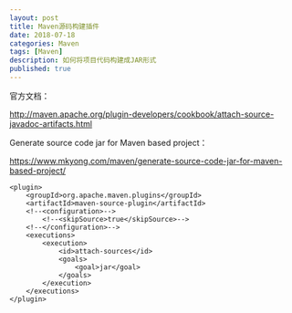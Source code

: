 ```yaml
---
layout: post
title: Maven源码构建插件 
date: 2018-07-18
categories: Maven
tags: [Maven]
description: 如何将项目代码构建成JAR形式
published: true
---
```


官方文档： 

http://maven.apache.org/plugin-developers/cookbook/attach-source-javadoc-artifacts.html


Generate source code jar for Maven based project：

https://www.mkyong.com/maven/generate-source-code-jar-for-maven-based-project/

    <plugin>
        <groupId>org.apache.maven.plugins</groupId>
        <artifactId>maven-source-plugin</artifactId>
        <!--<configuration>-->
            <!--<skipSource>true</skipSource>-->
        <!--</configuration>-->
        <executions>
            <execution>
                <id>attach-sources</id>
                <goals>
                    <goal>jar</goal>
                </goals>
            </execution>
        </executions>
    </plugin>



